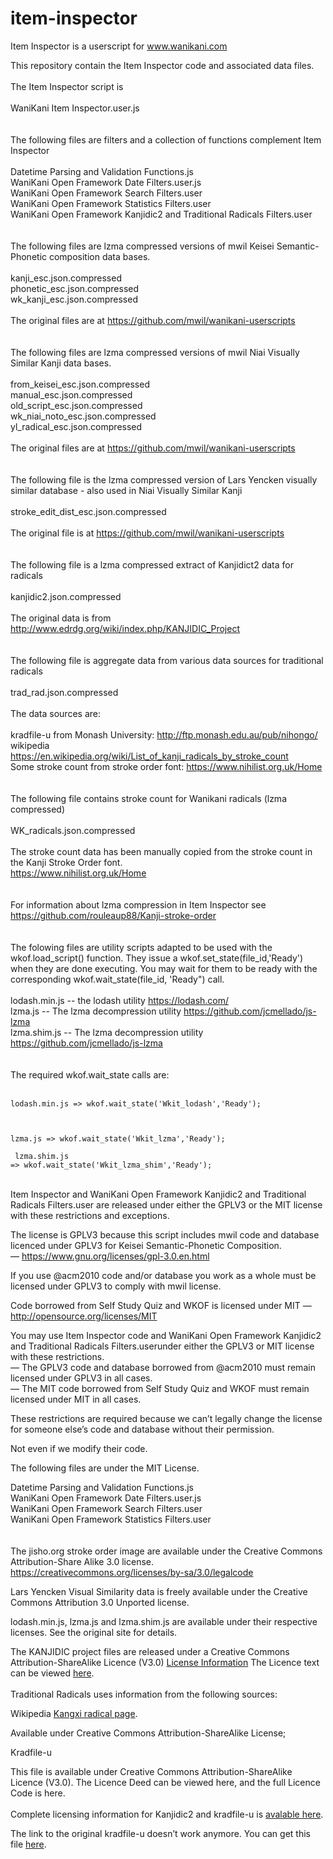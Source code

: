 # item-inspector

Item Inspector is a userscript for www.wanikani.com

This repository contain the Item Inspector code and associated data files.
<br><br>
The Item Inspector script is
<br><br>
WaniKani Item Inspector.user.js
<br><br><br>
The following files are filters and a collection of functions complement Item Inspector
<br><br>
Datetime Parsing and Validation Functions.js<br>
WaniKani Open Framework Date Filters.user.js<br>
WaniKani Open Framework Search Filters.user<br>
WaniKani Open Framework Statistics Filters.user<br>
WaniKani Open Framework Kanjidic2 and Traditional Radicals Filters.user<br>
<br><br>
The following files are lzma compressed versions of mwil Keisei Semantic-Phonetic composition data bases.
<br><br>
kanji_esc.json.compressed<br>
phonetic_esc.json.compressed<br>
wk_kanji_esc.json.compressed<br>
<br>
The original files are at https://github.com/mwil/wanikani-userscripts
<br><br><br>The following files are lzma compressed versions of mwil Niai Visually Similar Kanji data bases.
<br><br>
from_keisei_esc.json.compressed<br>
manual_esc.json.compressed<br>
old_script_esc.json.compressed<br>
wk_niai_noto_esc.json.compressed<br>
yl_radical_esc.json.compressed<br>
<br>
The original files are at https://github.com/mwil/wanikani-userscripts
<br><br><br>
The following file is the lzma compressed version of Lars Yencken visually similar database - also used in Niai Visually Similar Kanji
<br><br>
stroke_edit_dist_esc.json.compressed
<br><br>
The original file is at https://github.com/mwil/wanikani-userscripts
<br><br><br>
The following file is a lzma compressed extract of Kanjidict2 data for radicals
<br><br>
kanjidic2.json.compressed
<br><br>
The original data is from http://www.edrdg.org/wiki/index.php/KANJIDIC_Project
<br><br><br>
The following file is aggregate data from various data sources for traditional radicals
<br><br>
trad_rad.json.compressed
<br><br>
The data sources are: 
<br><br>
kradfile-u from Monash University: http://ftp.monash.edu.au/pub/nihongo/
<br>
wikipedia https://en.wikipedia.org/wiki/List_of_kanji_radicals_by_stroke_count
<br>
Some stroke count from stroke order font: https://www.nihilist.org.uk/Home
<br><br><br>
The following file contains stroke count for Wanikani radicals (lzma compressed)
<br><br>
WK_radicals.json.compressed
<br><br>
The stroke count data has been manually copied from the stroke count in the Kanji Stroke Order font.
<br>
https://www.nihilist.org.uk/Home
<br><br><br>
For information about lzma compression in Item Inspector see https://github.com/rouleaup88/Kanji-stroke-order
<br><br><br>
The folowing files are utility scripts adapted to be used with the wkof.load_script() function. They issue a wkof.set_state(file_id,'Ready') when they
are done executing. You may wait for them to be ready with the corresponding wkof.wait_state(file_id, 'Ready") call.
<br><br>
lodash.min.js -- the lodash utility https://lodash.com/<br>
lzma.js -- The lzma decompression utility https://github.com/jcmellado/js-lzma<br>
lzma.shim.js -- The lzma decompression utility https://github.com/jcmellado/js-lzma<br>
<br><br>
The required wkof.wait_state calls are:
<br><br>
<code>
lodash.min.js => wkof.wait_state('Wkit_lodash','Ready');<p>  
lzma.js => wkof.wait_state('Wkit_lzma','Ready');<p>
lzma.shim.js => wkof.wait_state('Wkit_lzma_shim','Ready');
</code>
<br><br>

Item Inspector and WaniKani Open Framework Kanjidic2 and Traditional Radicals Filters.user are released under either the GPLV3 or the MIT license with 
these restrictions and exceptions.

The license is GPLV3 because this script includes mwil code and database licenced under GPLV3 for Keisei Semantic-Phonetic Composition.<br>
— https://www.gnu.org/licenses/gpl-3.0.en.html

If you use @acm2010 code and/or database you work as a whole must be licensed under GPLV3 to comply with mwil license.

Code borrowed from Self Study Quiz and WKOF is licensed under MIT — http://opensource.org/licenses/MIT

You may use Item Inspector code and WaniKani Open Framework Kanjidic2 and Traditional Radicals Filters.userunder either the GPLV3 or MIT license with these restrictions.
<br>— The GPLV3 code and database borrowed from @acm2010 must remain licensed under GPLV3 in all cases.
<br>— The MIT code borrowed from Self Study Quiz and WKOF must remain licensed under MIT in all cases.

These restrictions are required because we can’t legally change the license for someone else’s code and database without their permission.

Not even if we modify their code.

The following files are under the MIT License.

Datetime Parsing and Validation Functions.js<br>
WaniKani Open Framework Date Filters.user.js<br>
WaniKani Open Framework Search Filters.user<br>
WaniKani Open Framework Statistics Filters.user<br>
<br><br>
The jisho.org stroke order image are available under the Creative Commons Attribution-Share Alike 3.0 license. https://creativecommons.org/licenses/by-sa/3.0/legalcode

Lars Yencken Visual Similarity data is freely available under the Creative Commons Attribution 3.0 Unported license.

lodash.min.js, lzma.js and lzma.shim.js are available under their respective licenses. See the original site for details.

The KANJIDIC project files are released under a Creative Commons Attribution-ShareAlike Licence (V3.0) <a href="https://creativecommons.org/licenses/by-sa/3.0/">License Information</a> The Licence text can be viewed <a href="https://creativecommons.org/licenses/by-sa/3.0/legalcode">here</a>.
<br><br>
Traditional Radicals uses information from the following sources:

Wikipedia <a href="https://en.wikipedia.org/wiki/Kangxi_radical">Kangxi radical page</a>.

Available under Creative Commons Attribution-ShareAlike License;

Kradfile-u

This file is available under Creative Commons Attribution-ShareAlike Licence (V3.0). The Licence Deed can be viewed here, and the full Licence Code is here.
<br><br>
Complete licensing information for Kanjidic2 and kradfile-u is <a href="http://www.edrdg.org/edrdg/newlic.html">avalable here</a>.

The link to the original kradfile-u doesn’t work anymore. You can get this file <a href="https://github.com/jmettraux/kensaku/blob/master/data/kradfile-u">here</a>.

